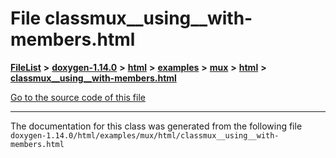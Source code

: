 

# File classmux\_\_using\_\_with-members.html



[**FileList**](files.md) **>** [**doxygen-1.14.0**](dir_9d5bad020669189c90cda983471be5d0.md) **>** [**html**](dir_05d1fd8a7cdd04f638f8b23196de02e2.md) **>** [**examples**](dir_aa52e73a32d193037813a53dcfe817b6.md) **>** [**mux**](dir_4326963d12fa1d64c0e99b1caca435ed.md) **>** [**html**](dir_ad367ac560c23093b005e99df2c54428.md) **>** [**classmux\_\_using\_\_with-members.html**](classmux____using____with-members_8html.md)

[Go to the source code of this file](classmux____using____with-members_8html_source.md)





































































------------------------------
The documentation for this class was generated from the following file `doxygen-1.14.0/html/examples/mux/html/classmux__using__with-members.html`

